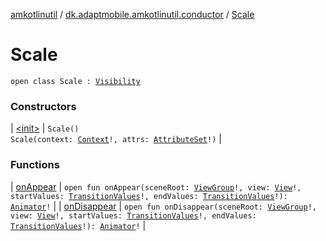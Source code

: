 [amkotlinutil](../../index.md) / [dk.adaptmobile.amkotlinutil.conductor](../index.md) / [Scale](index.md)

# Scale

`open class Scale : `[`Visibility`](https://developer.android.com/reference/android/transition/Visibility.html)

### Constructors

| [&lt;init&gt;](-init-.md) | `Scale()`<br>`Scale(context: `[`Context`](https://developer.android.com/reference/android/content/Context.html)`!, attrs: `[`AttributeSet`](https://developer.android.com/reference/android/util/AttributeSet.html)`!)` |

### Functions

| [onAppear](on-appear.md) | `open fun onAppear(sceneRoot: `[`ViewGroup`](https://developer.android.com/reference/android/view/ViewGroup.html)`!, view: `[`View`](https://developer.android.com/reference/android/view/View.html)`!, startValues: `[`TransitionValues`](https://developer.android.com/reference/android/transition/TransitionValues.html)`!, endValues: `[`TransitionValues`](https://developer.android.com/reference/android/transition/TransitionValues.html)`!): `[`Animator`](https://developer.android.com/reference/android/animation/Animator.html)`!` |
| [onDisappear](on-disappear.md) | `open fun onDisappear(sceneRoot: `[`ViewGroup`](https://developer.android.com/reference/android/view/ViewGroup.html)`!, view: `[`View`](https://developer.android.com/reference/android/view/View.html)`!, startValues: `[`TransitionValues`](https://developer.android.com/reference/android/transition/TransitionValues.html)`!, endValues: `[`TransitionValues`](https://developer.android.com/reference/android/transition/TransitionValues.html)`!): `[`Animator`](https://developer.android.com/reference/android/animation/Animator.html)`!` |

